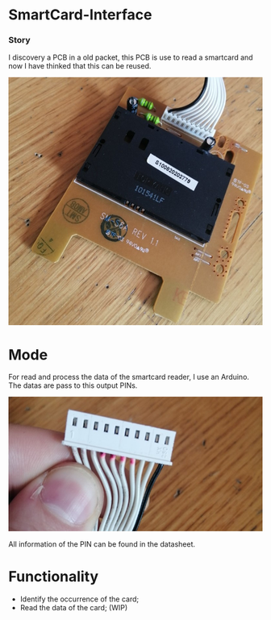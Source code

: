 # SmartCard-Interface

### Story
I discovery a PCB in a old packet, this PCB is use to read a smartcard and now I have thinked that this can be reused.

![Immagine 1](img/sopra.jpg)

# Mode
For read and process the data of the smartcard reader, I use an Arduino.
The datas are pass to this output PINs.

![Immagine 1](img/pin.jpg)

All information of the PIN can be found in the datasheet.

# Functionality
- Identify the occurrence of the card;
- Read the data of the card; (WIP)
